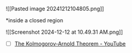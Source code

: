 
![[Pasted image 20241212104805.png]]

*inside a closed region

![[Screenshot 2024-12-12 at 10.49.31 AM.png]]


- [ ] [The Kolmogorov-Arnold Theorem - YouTube](https://www.youtube.com/watch?v=nS2hnm0JRBk)
